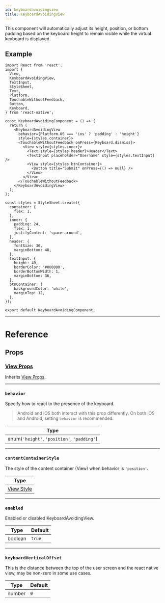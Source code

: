 ```yaml
---
id: keyboardavoidingview
title: KeyboardAvoidingView
---
```


This component will automatically adjust its height, position, or bottom padding based on the keyboard height to remain visible while the virtual keyboard is displayed.

## Example

```SnackPlayer name=KeyboardAvoidingView&supportedPlatforms=android,ios
import React from 'react';
import {
  View,
  KeyboardAvoidingView,
  TextInput,
  StyleSheet,
  Text,
  Platform,
  TouchableWithoutFeedback,
  Button,
  Keyboard,
} from 'react-native';

const KeyboardAvoidingComponent = () => {
  return (
    <KeyboardAvoidingView
      behavior={Platform.OS === 'ios' ? 'padding' : 'height'}
      style={styles.container}>
      <TouchableWithoutFeedback onPress={Keyboard.dismiss}>
        <View style={styles.inner}>
          <Text style={styles.header}>Header</Text>
          <TextInput placeholder="Username" style={styles.textInput} />
          <View style={styles.btnContainer}>
            <Button title="Submit" onPress={() => null} />
          </View>
        </View>
      </TouchableWithoutFeedback>
    </KeyboardAvoidingView>
  );
};

const styles = StyleSheet.create({
  container: {
    flex: 1,
  },
  inner: {
    padding: 24,
    flex: 1,
    justifyContent: 'space-around',
  },
  header: {
    fontSize: 36,
    marginBottom: 48,
  },
  textInput: {
    height: 40,
    borderColor: '#000000',
    borderBottomWidth: 1,
    marginBottom: 36,
  },
  btnContainer: {
    backgroundColor: 'white',
    marginTop: 12,
  },
});

export default KeyboardAvoidingComponent;
```

---

# Reference

## Props

### [View Props](view.md#props)

Inherits [View Props](view.md#props).

---

### `behavior`

Specify how to react to the presence of the keyboard.

> Android and iOS both interact with this prop differently. On both iOS and Android, setting `behavior` is recommended.

| Type                                        |
| ------------------------------------------- |
| enum(`'height'`, `'position'`, `'padding'`) |

---

### `contentContainerStyle`

The style of the content container (View) when behavior is `'position'`.

| Type                              |
| --------------------------------- |
| [View Style](view-style-props.md) |

---

### `enabled`

Enabled or disabled KeyboardAvoidingView.

| Type    | Default |
| ------- | ------- |
| boolean | `true`  |

---

### `keyboardVerticalOffset`

This is the distance between the top of the user screen and the react native view, may be non-zero in some use cases.

| Type   | Default |
| ------ | ------- |
| number | `0`     |
